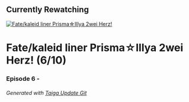 ﻿
## Currently Rewatching

[![Fate/kaleid liner Prisma&#9734;Illya 2wei Herz!](https://s4.anilist.co/file/anilistcdn/media/anime/cover/medium/bx20845-4iTgYkjPsUYh.png)](https://anilist.co/anime/20845)

# Fate/kaleid liner Prisma&#9734;Illya 2wei Herz! (6/10)

### Episode 6 - 

###### *Generated with [Taiga Update Git](https://github.com/nike4613/taiga-update-git)*